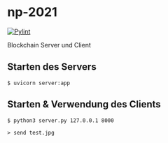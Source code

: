 # np-2021
[![Pylint](https://gitlab.ub.uni-bielefeld.de/manuel.hettich/np-2021/-/jobs/artifacts/main/raw/pylint/pylint.svg?job=pylint)](https://gitlab.ub.uni-bielefeld.de/manuel.hettich/np-2021)

Blockchain Server und Client

## Starten des Servers
`$ uvicorn server:app`


## Starten & Verwendung des Clients
`$ python3 server.py 127.0.0.1 8000`

`> send test.jpg`
